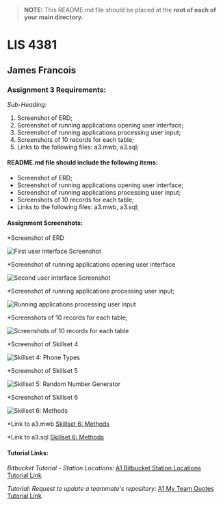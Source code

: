 > **NOTE:** This README.md file should be placed at the **root of each of your main directory.**

# LIS 4381 

## James Francois

### Assignment 3 Requirements:

*Sub-Heading:*

1. Screenshot of ERD; 
2. Screenshot of running applications opening user interface; 
3. Screenshot of running applications processing user input; 
4. Screenshots of 10 records for each table; 
5. Links to the following files: a3.mwb, a3.sql; 

#### README.md file should include the following items:

* Screenshot of ERD; 
* Screenshot of running applications opening user interface; 
* Screenshot of running applications processing user input; 
* Screenshots of 10 records for each table; 
* Links to the following files: a3.mwb, a3.sql; 

#### Assignment Screenshots:

*Screenshot of ERD

![First user interface Screenshot](img/Erd.png) 

*Screenshot of running applications opening user interface 

![Second user interface Screenshot](img/First.png)

*Screenshot of running applications processing user input; 

![Running applications processing user input](img/Second.png) 

*Screenshots of 10 records for each table; 

![Screenshots of 10 records for each table](img/Datatables.png)

*Screenshot of Skillset 4

![Skillset 4: Phone Types](img/Skillset4.png)

*Screenshot of Skillset 5

![Skillset 5: Random Number Generator](img/Skillset5.png)

*Screenshot of Skillset 6

![Skillset 6: Methods](img/Skillset6.png)

*Link to a3.mwb
[Skillset 6: Methods](docs/a3.mwb)

*Link to a3.sql
[Skillset 6: Methods](docs/a3.sql)














#### Tutorial Links:

*Bitbucket Tutorial - Station Locations:*
[A1 Bitbucket Station Locations Tutorial Link](https://bitbucket.org/username/bitbucketstationlocations/ "Bitbucket Station Locations")

*Tutorial: Request to update a teammate's repository:*
[A1 My Team Quotes Tutorial Link](https://bitbucket.org/username/myteamquotes/ "My Team Quotes Tutorial")